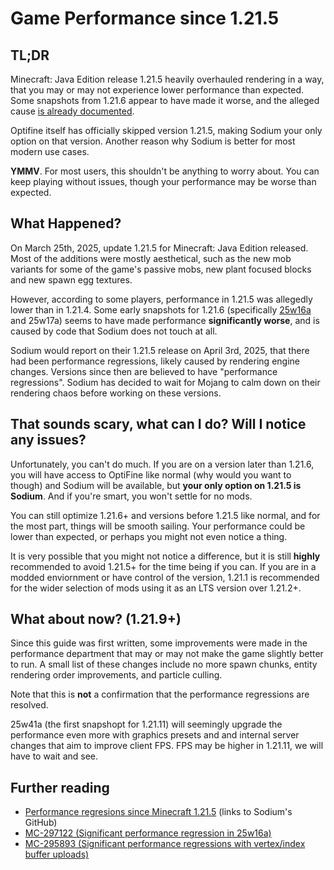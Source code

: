 # Game Performance since 1.21.5

## TL;DR
Minecraft: Java Edition release 1.21.5 heavily overhauled rendering in a way, that you may or may not experience lower performance than expected. Some snapshots from 1.21.6 appear to have made it worse, and the alleged cause [is already documented](https://github.com/CaffeineMC/sodium/issues/3115#issuecomment-2885657933). 

Optifine itself has officially skipped version 1.21.5, making Sodium your only option on that version. Another reason why Sodium is better for most modern use cases.

**YMMV**. For most users, this shouldn't be anything to worry about. You can keep playing without issues, though your performance may be worse than expected.

## What Happened?
On March 25th, 2025, update 1.21.5 for Minecraft: Java Edition released. Most of the additions were mostly aesthetical, such as the new mob variants for some of the game's passive mobs, new plant focused blocks and new spawn egg textures.

However, according to some players, performance in 1.21.5 was allegedly lower than in 1.21.4. Some early snapshots for 1.21.6 (specifically [25w16a](https://bugs.mojang.com/browse/MC/issues/MC-297122) and 25w17a) seems to have made performance **significantly worse**, and is caused by code that Sodium does not touch at all.

Sodium would report on their 1.21.5 release on April 3rd, 2025, that there had been performance regressions, likely caused by rendering engine changes. Versions since then are believed to have "performance regressions". Sodium has decided to wait for Mojang to calm down on their rendering chaos before working on these versions.

## That sounds scary, what can I do? Will I notice any issues?
Unfortunately, you can't do much. If you are on a version later than 1.21.6, you will have access to OptiFine like normal (why would you want to though) and Sodium will be available, but **your only option on 1.21.5 is Sodium**. And if you're smart, you won't settle for no mods.

You can still optimize 1.21.6+ and versions before 1.21.5 like normal, and for the most part, things will be smooth sailing. Your performance could be lower than expected, or perhaps you might not even notice a thing.

It is very possible that you might not notice a difference, but it is still **highly** recommended to avoid 1.21.5+ for the time being if you can. If you are in a modded enviornment or have control of the version, 1.21.1 is recommended for the wider selection of mods using it as an LTS version over 1.21.2+.

## What about now? (1.21.9+)
Since this guide was first written, some improvements were made in the performance department that may or may not make the game slightly better to run. A small list of these changes include no more spawn chunks, entity rendering order improvements, and particle culling.

Note that this is **not** a confirmation that the performance regressions are resolved.

25w41a (the first snapshopt for 1.21.11) will seemingly upgrade the performance even more with graphics presets and and internal server changes that aim to improve client FPS. FPS may be higher in 1.21.11, we will have to wait and see.

## Further reading
- [Performance regresions since Minecraft 1.21.5](https://github.com/CaffeineMC/sodium/issues/3115) (links to Sodium's GitHub)
- [MC-297122 (Significant performance regression in 25w16a)](https://bugs.mojang.com/browse/MC/issues/MC-297122)
- [MC-295893 (Significant performance regressions with vertex/index buffer uploads)](https://bugs.mojang.com/browse/MC/issues/MC-295893)